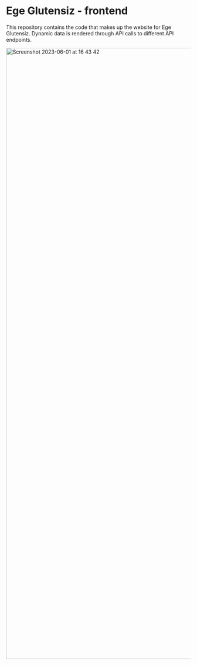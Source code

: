 # Ege Glutensiz - frontend

This repository contains the code that makes up the website for Ege Glutensiz. Dynamic data is rendered through API calls to different API endpoints.

<img width="1660" alt="Screenshot 2023-06-01 at 16 43 42" src="https://github.com/JenDin/EG_BlazorWasm/assets/78862890/839012f1-7919-4f29-aa4f-7470ed78807c">
